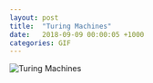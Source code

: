 ```yaml
---
layout: post
title:  "Turing Machines"
date:   2018-09-09 00:00:05 +1000
categories: GIF
---
```


![Turing Machines](/assets/images/gifs/turing-machines.gif "Turing Machines")